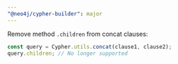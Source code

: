 ```yaml
---
"@neo4j/cypher-builder": major
---
```


Remove method `.children` from concat clauses:

```js
const query = Cypher.utils.concat(clause1, clause2);
query.children; // No longer supported
```
